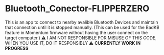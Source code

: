# Bluetooth_Conector-FLIPPERZERO

This is an app to connect to nearby avalible Bluetooth Devices and maintain that connection until it is stopped manually.
(This can be used for the BadKB feature in Momentum firmware without having the user connect on the target computer.)
⚠️ I AM NOT RESPONSIBLE FOR MISUSE OF THIS CODE, WHEN YOU USE IT, DO IT RESPONSIBLY ⚠️
**CURRENTLY WORK IN PROGRESS**
